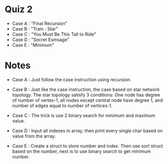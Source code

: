 # Quiz 2

- Case A : "Final Recursion"
- Case B : "Train : Star"
- Case C : "You Must Be This Tall to Ride"
- Case D : "Secret Esmsage"
- Case E : "Minimum"

# Notes

- Case A :
Just follow the case instruction using recursion.

- Case B : 
Just like the case instruction, the case based on star network topology. The star topology satisfy 3 conditions: One node has degree of number of vertex-1, all nodes except central node have degree 1, and number of edges equal to number of vertices-1.

- Case C : 
The trick is use 2 binary search for minimum and maximum value. 

- Case D : 
Input all indexes in array, then print every single char based on value from the array.

- Case E : 
Create a struct to store number and index. Then use sort struct based on the number, next is to use binary search to get minimum number. 